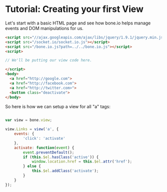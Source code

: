 
# Tutorial: Creating your first View

Let's start with a basic HTML page and see how bone.io helps manage events and DOM manipulations for us.

```html
<script src="//ajax.googleapis.com/ajax/libs/jquery/1.9.1/jquery.min.js"></script>
<script src="/socket.io/socket.io.js"></script>
<script src="/bone.io.js?path=../../bone.io.js"></script>
<script>

// We'll be putting our view code here.

</script>
<body>
  <a href="http://google.com">
  <a href="http://facebook.com">
  <a href="http://twitter.com>">
  <button class="deactivate">
</body>
```

So here is how we can setup a view for all "a" tags:

```js

var view = bone.view;

view.Links = view('a', {
    events: {
        'click': 'activate'
    },
    activate: function(event) {
        event.preventDefault();
        if (this.$el.hasClass('active')) {
            window.location.href = this.$el.attr('href');
        } else {
            this.$el.addClass('activate'); 
        } 
    }
});
```



